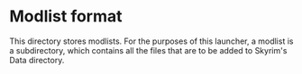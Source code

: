 # Modlist format

This directory stores modlists. For the purposes of this launcher, a modlist is a subdirectory, which contains all the files that are to be added to Skyrim's Data directory.
